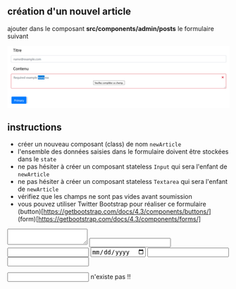 ## création d'un nouvel article

ajouter dans le composant <b>src/components/admin/posts</b>
le formulaire suivant

<img src="formulaire-creation-article.png" alt="" >

## instructions 

- créer un nouveau composant (class) de nom <code>newArticle</code>
- l'ensemble des données saisies dans le formulaire doivent être stockées dans le <code>state</code>
- ne pas hésiter à créer un composant stateless <code>Input</code> qui sera l'enfant de <code>newArticle</code>
- ne pas hésiter à créer un composant stateless <code>Textarea</code> qui sera l'enfant de <code>newArticle</code>
- vérifiez que les champs ne sont pas vides avant soumission
- vous pouvez utiliser Twitter Bootstrap pour réaliser ce formulaire 
(button)[https://getbootstrap.com/docs/4.3/components/buttons/] (form)[https://getbootstrap.com/docs/4.3/components/forms/]

<textarea></textarea>

<input type="text"/>
<input type="password"/>
<input type="date"/>
<input type="number"/>
<input type="email"/>

<input type="textarea"/> n'existe pas !!